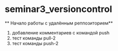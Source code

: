 # seminar3_versioncontrol

** Начало работы с удалённым реппозиторием**

1) добавление комментариев с командой push
2) тест команды pull-2
3) тест команды push-2